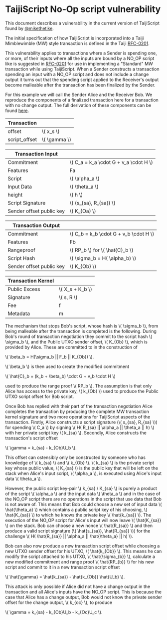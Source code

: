 # TaijiScript No-Op script vulnerability

This document describes a vulnerability in the current version of TaijiScript found by [@mikethetike](https://github.com/mikethetike).

The initial specification of how TaijiScript is incorporated into a Taiji Mimblewimble (MW) style transaction is defined in the Taiji [RFC-0201](https://rfc.taiji.com/RFC-0201_TaijiScript.html). 

This vulnerability applies to transactions where a Sender is spending one, or more, of their inputs where all the inputs are bound by a NO_OP script like is suggested in [RFC-0201](https://rfc.taiji.com/RFC-0201_TaijiScript.html#standard-mw-transaction)
for use in implementing a "Standard" MW transaction while using TaijiScript. When a Sender constructs a transaction spending an input with a NO_OP script and does not include a change output
it turns out that the spending script applied to the Receiver's output become malleable after the transaction has been finalized by the Sender.

For this example we will call the Sender Alice and the Receiver Bob. We reproduce the components of a finalized transaction here for a transaction with no change output. 
The full derivation of these components can be found [here](wallet_to_wallet_with_taijiscript.md#final-transaction).

| Transaction        |              |
|--------------------|-------       |
| offset          | \\( x_s \\)     |
| script_offset   | \\( \gamma \\)  |

| Transaction Input |      |
|--------------------|-------|
| Commitment                |  \\( C_a = k_a \cdot G + v_a \cdot H  \\) |
| Features                  | Fa                                        |
| Script                    | \\( \alpha_a \\)                          |
| Input Data                | \\( \theta_a \\)                          |
| height                    | \\( h \\)                                 |
| Script Signature          | \\( (s_{sa}, R_{sa}) \\)                  |
| Sender offset public key  | \\( K_{Oa} \\)                            |

| Transaction Output |      |
|--------------------|-------|
| Commitment    |  \\( C_b = k_b \cdot G + v_b \cdot H  \\)     |
| Features      | Fb                                            |
| Rangeproof    | \\( RP_b \\) for \\( \hat{C}_b \\)            |
| Script Hash   | \\( \sigma_b = H( \alpha_b) \\)               |
| Sender offset public key | \\( K_{Ob} \\)                     |

| Transaction Kernel |       |
|--------------------|-------|
| Public Excess      | \\( X_s + K_b \\)    |
| Signature          | \\( s, R \\)         |
| Fee                | f                    |
| Metadata           | m                    |

The mechanism that stops Bob's script, whose hash is \\( \sigma_b \\), from being malleable after the transaction is completed is the following. During Bob's round of 
transaction negotiation they commit to the script hash \\( \sigma_b \\), and the Public UTXO sender offset, \\( K_{Ob} \\), which is provided by Alice. These are committed 
to in the construction of 

\\( \beta_b = H(\sigma_b || F_b || K_{Ob}) \\).

\\( \beta_b \\) is then used to create the modified commitment 

\\( \hat{C}_b = (k_b + \beta_b) \cdot G + v_b \cdot H \\)


used to produce the range proof \\( RP_b \\). The assumption is that only Alice has access to the private key, \\( k_{Ob} \\) used to produce the Public UTXO script 
offset for Bob script. 

Once Bob has replied with their part of the transaction negotiation Alice completes the transaction by producing the complete MW transaction kernel signature and 
two more operations for TaijiScript aspects of the transaction. Firstly, Alice constructs a script signature (\\( s_{sa}, R_{sa} \\)) for spending \\( C_a \\) by signing 
\\( H( R_{sa} || \alpha_a || \theta_a || h) \\) with her private script key \\( k_{sa} \\). Secondly, Alice constructs the transaction's script offset

\\( \gamma =  k_{sa} - k_{Ob}U_b \\).

This offset can ostensibly only be constructed by someone who has knowledge of \\( k_{sa} \\) and \\( k_{Ob} \\). \\( k_{sa} \\) is the private script key whose public value, 
\\( K_{sa} \\) is the public key that will be left on the stack when Alice's input script, \\( \alpha_a \\), is executed using Alice's input data \\( \theta_a \\).

However, the public script key-pair \\( k_{sa} / K_{sa} \\) is purely a product of the script \\( \alpha_a \\) and the input data \\( \theta_a \\) and in the case of the NO_OP script
there are no operations in the script that use data that Bob is not aware of. This means that Bob could choose a new set of input data \\( \hat{\theta_a} \\) which contains a public script
key of his choosing, \\( \hat{K_{sa}} \\) to which he knows the private key \\( \hat{k_{sa}} \\). The execution of the NO_OP script for Alice's input will now leave \\( \hat{K_{sa}} \\) on 
the stack. Bob can choose a new nonce \\( \hat{R_{sa}} \\) and then produce a valid script signature (\\( \hat{s_{sa}}, \hat{R_{sa}} \\)) for the challenge 
\\( H( \hat{R_{sa}} || \alpha_a || \hat{\theta_a} || h) \\).

Bob can also now produce a new transaction script offset while choosing a new UTXO sender offset for his UTXO, \\( \hat{k_{Ob}} \\). This means he can modify the script attached 
to his UTXO, \\( \hat{\sigma_{b}} \\), calculate a new modified commitment and range proof \\( \hat{RP_{b}} \\) for his new script and commit to it in a new transaction script offset

\\( \hat{\gamma} =  \hat{k_{sa}} - \hat{k_{Ob}} \hat{U_b} \\).

This attack is only possible if Alice did not have a change output in the transaction and all Alice's inputs have the NO_OP script. This is because the case that Alice has a change output, Bob would not know the 
private sender offset for the change output, \\( k_{oc} \\), to produce

\\( \gamma =  k_{sa} - k_{Ob}U_b - k_{Oc}U_c \\).


